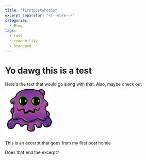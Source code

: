 ```yaml
---
title: "firstpostwhodis"
excerpt_separator: "<!--more-->"
categories:
  - Blog
tags:
  - test
  - readability
  - standard
---
```

# Yo dawg this is a test
Here's the text that would go along with that. Also, maybe check out ![slimer](https://github.com/bigooze/bigooze.github.io/blob/master/assets/images/slimer.png)

<!--more--> This is an excerpt that goes from my first post homie
<!--more-->
Does that end the excerpt?
